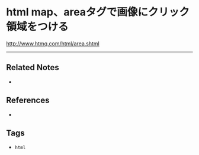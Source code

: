 # html map、areaタグで画像にクリック領域をつける
http://www.htmq.com/html/area.shtml

---
## Related Notes
- 

## References
- 

## Tags
- `html` 